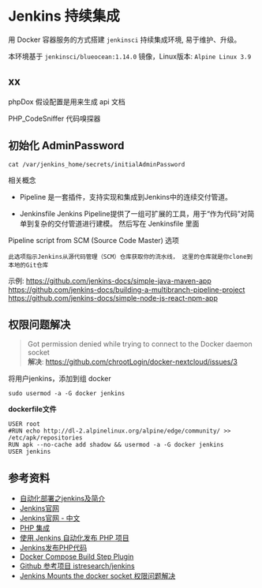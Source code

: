 # Jenkins 持续集成

用 Docker 容器服务的方式搭建 `jenkinsci` 持续集成环境, 易于维护、升级。

本环境基于 `jenkinsci/blueocean:1.14.0` 镜像，Linux版本: `Alpine Linux 3.9`

## xx

phpDox 假设配置是用来生成 api 文档


PHP_CodeSniffer  代码嗅探器


## 初始化 AdminPassword

```
cat /var/jenkins_home/secrets/initialAdminPassword
```

相关概念

- Pipeline 是一套插件，支持实现和集成到Jenkins中的连续交付管道。

- Jenkinsfile  Jenkins Pipeline提供了一组可扩展的工具，用于“作为代码”对简单到复杂的交付管道进行建模。
                然后写在 Jenkinsfile 里面



Pipeline script from SCM (Source Code Master) 选项

    此选项指示Jenkins从源代码管理（SCM）仓库获取你的流水线， 这里的仓库就是你clone到本地的Git仓库


示例:
https://github.com/jenkins-docs/simple-java-maven-app
https://github.com/jenkins-docs/building-a-multibranch-pipeline-project
https://github.com/jenkins-docs/simple-node-js-react-npm-app



## 权限问题解决

> Got permission denied while trying to connect to the Docker daemon socket  
> **解决**: https://github.com/chrootLogin/docker-nextcloud/issues/3

将用户jenkins，添加到组 docker

```
sudo usermod -a -G docker jenkins
```

**dockerfile文件**
```
USER root
#RUN echo http://dl-2.alpinelinux.org/alpine/edge/community/ >> /etc/apk/repositories
RUN apk --no-cache add shadow && usermod -a -G docker jenkins
USER jenkins
```


## 参考资料

- [自动化部署之jenkins及简介](https://www.cnblogs.com/jimmy-xuli/p/9020825.html)
- [Jenkins官网](https://jenkins.io/)
- [Jenkins官网 - 中文](https://jenkins.io/zh/)
- [PHP 集成](https://jenkins.io/solutions/php/)
- [使用 Jenkins 自动化发布 PHP 项目](https://www.centos.bz/2018/05/使用-jenkins-自动化发布-php-项目/)
- [Jenkins发布PHP代码](https://www.cnblogs.com/jimmy-xuli/p/9072015.html)
- [Docker Compose Build Step Plugin](https://wiki.jenkins.io/display/JENKINS/Docker+Compose+Build+Step+Plugin)
- [Github 参考项目 istresearch/jenkins ](https://github.com/istresearch/jenkins)
- [Jenkins Mounts the docker socket 权限问题解决](https://github.com/chrootLogin/docker-nextcloud/issues/3)